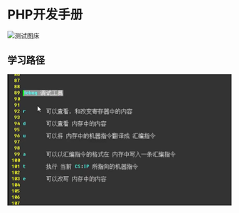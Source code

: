 # PHP开发手册
![测试图床](https://www.weidown.com/uploads/202009/19/200919025925918.png)

## 学习路径
![enter description here](https://raw.githubusercontent.com/Grekevin/development-manual-imgs/master/debug.png)